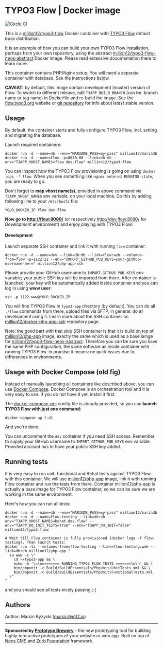 # TYPO3 Flow | Docker image
[![Circle CI](https://circleci.com/gh/million12/docker-typo3-flow.png?style=badge)](https://circleci.com/gh/million12/docker-typo3-flow)

This is a [million12/typo3-flow](https://registry.hub.docker.com/u/million12/typo3-flow/) Docker container with [TYPO3 Flow](http://flow.typo3.org) default *base* distribution.

It is an example of how you can build your own TYPO3 Flow installation, perhaps from your own repository, using the abstract [million12/typo3-flow-neos-abstract](https://github.com/million12/docker-typo3-flow-neos-abstract) Docker image. Please read extensive documentation there to learn more.
 
This container contains PHP/Nginx setup. You will need a separate container with database. See the instructions below.

**CAVEAT:** by default, this image contain development (master) version of Flow. To switch to different release, edit `T3APP_BUILD_BRANCH` (can be: branch name or tag name) in Dockerfile and re-build the image. See the [flow.typo3.org](http://flow.typo3.org/) website or [git repository](https://github.com/neos/flow-base-distribution) for info about latest stable version.

## Usage

By default, the container starts and fully configure TYPO3 Flow, incl. setting and migrating the database.

Launch required containers:

```
docker run -d --name=db --env="MARIADB_PASS=my-pass" million12/mariadb
docker run -d --name=flow -p=8080:80 --link=db:db --env="T3APP_VHOST_NAMES=flow dev.flow" million12/typo3-flow
```

You can inspect how the TYPO3 Flow provisioning is going on using `docker logs -f flow`. When you see something like `nginx entered RUNNING state`, you are ready to go.

Don't forget to **map vhost name(s)**, provided in above command via `T3APP_VHOST_NAMES` env variable, on your local machine. Do this by adding following line to your `/etc/hosts` file:  
```
YOUR_DOCKER_IP flow dev.flow
```

**Now go to [http://flow:8080/](http://flow:8080/)** (or respectively http://dev.flow:8080/ for *Development* environment) and enjoy playing with TYPO3 Flow!

#### Development

Launch separate SSH container and link it with running `flow` container:
``` 
docker run -d --name=dev --link=db:db --link=flow:web --volumes-from=flow -p=1122:22 --env="IMPORT_GITHUB_PUB_KEYS=your-github-username-here" million12/php-app-ssh
```  
Please provide your GitHub username to `IMPORT_GITHUB_PUB_KEYS` env variable; your public SSH key will be imported from there. After container is launched, your key will be automatically added inside container and you can log in using **www user**:  
```
ssh -p 1122 www@YOUR_DOCKER_IP
```

You will find TYPO3 Flow in `typo3-app` directory (by default). You can do all `./flow` commands from there, upload files via SFTP, in general: do all development using it. Learn more about the SSH container on [million12/docker-php-app-ssh](https://github.com/million12/docker-php-app-ssh) repository page.

Note: the good part with that side SSH container is that it is build on top of [million12/php-app](https://github.com/million12/docker-php-app) image, exactly the same which is used as a base iamge for [million12/typo3-flow-neos-abstract](https://github.com/million12/docker-typo3-flow-neos-abstract). Therefore you can be sure you have the same PHP configuration, the same software as inside container with running TYPO3 Flow. In practise it means: no quirk issues due to differences in environments.


## Usage with Docker Compose (old fig)

Instead of manually launching all containers like described above, you can use [Docker Compose](https://docs.docker.com/compose/). Docker Compose is an orchestration tool and it is very easy to use. If you do not have it yet, install it first. 

The [docker-compose.yml](docker-compose.yml) config file is already provided, so you can **launch TYPO3 Flow with just one command**:  
```
docker-compose up [-d]
```

And you're done.

You can uncomment the `dev` container if you need SSH access. Remember to supply your GitHub username to `IMPORT_GITHUB_PUB_KEYS` env variable. Provided account has to have your public SSH key added.


## Running tests

It is very easy to run unit, functional and Behat tests against TYPO3 Flow with this container. We will use [million12/php-app](https://github.com/million12/docker-php-app) image, link it with running Flow container and run the tests from there. Container million12/php-app is actually a base image for TYPO3 Flow container, so we can be sure we are working in the same environment.

Here's how you can run all tests:  
```
docker run -d --name=db --env="MARIADB_PASS=my-pass" million12/mariadb
docker run -d --name=flow-testing --link=db:db --env="T3APP_VHOST_NAMES=behat.dev.flow" --env="T3APP_DO_INIT_TESTS=true" --env="T3APP_DO_INIT=false" million12/typo3-flow

# Wait till Flow container is fully provisioned (docker logs -f flow-testing). Then launch tests:
docker run -ti --volumes-from=flow-testing --link=flow-testing:web --link=db:db million12/php-app "
  su www -c \"
    cd ~/typo3-app && \
    echo -e '\n\n======== RUNNING TYPO3 FLOW TESTS =======\n\n' && \
    bin/phpunit -c Build/BuildEssentials/PhpUnit/UnitTests.xml && \
    bin/phpunit -c Build/BuildEssentials/PhpUnit/FunctionalTests.xml
  \"
"
```  
and you should see all tests nicely passing ;-)

## Authors

Author: Marcin Ryzycki (<marcin@m12.io>)  

---

**Sponsored by [Prototype Brewery](http://prototypebrewery.io/)** - the new prototyping tool for building highly-interactive prototypes of your website or web app. Built on top of [Neos CMS](https://www.neos.io/) and [Zurb Foundation](http://foundation.zurb.com/) framework.
